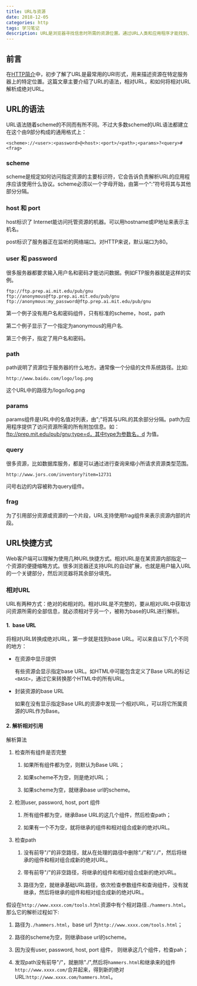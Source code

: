 ```yaml
---
title: URL与资源
date: 2018-12-05
categories: http
tags: 学习笔记
description: URL是浏览器寻找信息时所需的资源位置。通过URL人类和应用程序才能找到、使用并共享Internet上大量的数据资源。URI是一类更通用的资源标识符，由两个主要的子集构成URL和URN构成，URL时通过描述资源的位置来标识资源的，而URN则是通过名字来识别资源的。
---
```


## 前言

在[HTTP简介](https://iversonx.github.io/http/introduction.html)中，初步了解了URL是最常用的URI形式，用来描述资源在特定服务器上的特定位置。这篇文章主要介绍了URL的语法，相对URL，和如何将相对URL解析成绝对URL。

## URL的语法

URL语法随着scheme的不同而有所不同。不过大多数scheme的URL语法都建立在这个由9部分构成的通用格式上：

```http
<scheme>://<user>:<password>@<host>:<port>/<path>;<params>?<query>#<frag>
```

### scheme

scheme是规定如何访问指定资源的主要标识符，它会告诉负责解析URL的应用程序应该使用什么协议。scheme必须以一个字母开始，由第一个“:”符号将其与其他部分分隔。

### host 和 port

host标识了 Internet能访问托管资源的机器。可以用hostname或IP地址来表示主机名。

post标识了服务器正在监听的网络端口。对HTTP来说，默认端口为80。

### user 和 password

很多服务器都要求输入用户名和密码才能访问数据。例如FTP服务器就是这样的实例。

```http
ftp://ftp.prep.ai.mit.edu/pub/gnu
ftp://anonymous@ftp.prep.ai.mit.edu/pub/gnu
ftp://anonymous:my_password@ftp.prep.ai.mit.edu/pub/gnu
```

第一个例子没有用户名和密码组件，只有标准的scheme，host，path

第二个例子显示了一个指定为anonymous的用户名.

第三个例子，指定了用户名和密码。

### path

path说明了资源位于服务器的什么地方。通常像一个分级的文件系统路径。比如:

```
http://www.baidu.com/logo/log.png
```

这个URL中的路径为/logo/log.png

### params

params组件是URL中的名值对列表，由";"将其与URL的其余部分分隔。path为应用程序提供了访问资源所需的所有附加信息。如：ftp://prep.mit.edu/pub/gnu;type=d，其中type为参数名，d 为值。

### query

很多资源，比如数据库服务，都是可以通过进行查询来缩小所请求资源类型范围。

```http
http://www.jors.com/inventory?item=12731
```

问号右边的内容被称为query组件。

### frag

为了引用部分资源或资源的一个片段，URL支持使用frag组件来表示资源内部的片段。



## URL快捷方式

Web客户端可以理解为使用几种URL快捷方式。相对URL是在某资源内部指定一个资源的便捷缩略方式。很多浏览器还支持URL的自动扩展，也就是用户输入URL的一个关键部分，然后浏览器将其余部分填充。

### 相对URL

URL有两种方式：绝对的和相对的。相对URL是不完整的，要从相对URL中获取访问资源所需的全部信息，就必须相对于另一个，被称为base的URL进行解析。

#### 1.  base URL

将相对URL转换成绝对URL，第一步就是找到base URL。可以来自以下几个不同的地方：

- 在资源中显示提供

  有些资源会显示指定base URL。如HTML中可能包含定义了Base URL的标记`<BASE>`，通过它来转换那个HTML中的所有URL。

- 封装资源的base URL

  如果在没有显示指定Base URL的资源中发现一个相对URL，可以将它所属资源的URL作为Base。

#### 2. 解析相对引用

解析算法

1. 检查所有组件是否完整

   1. 如果所有组件都为空，则默认为Base URL；

   2. 如果scheme不为空，则是绝对URL；

   3. 如果scheme为空，就继承base url的scheme。

2. 检测user, password, host, port 组件

   1. 所有组件都为空，继承Base URL的这几个组件，然后检查path；

   2. 如果有一个不为空，就将继承的组件和相对组合成新的绝对URL。

3. 检查path

   1. 没有前导"/"的非空路径，就从在处理的路径中删除"./"和"/./"，然后将继承的组件和相对组合成新的绝对URL。

   2. 带有前导"/"的非空路径，将继承的组件和相对组合成新的绝对URL。

   3. 路径为空，就继承基础URL路径，依次检查参数组件和查询组件，没有就继承，然后将继承的组件和相对组合成新的绝对URL。

假设在`http://www.xxxx.com/tools.html`资源中有个相对路径`./hammers.html`。那么它的解析过程如下:

1. 路径为`./hammers.html`，base url 为`http://www.xxxx.com/tools.html`；

2. 路径的scheme为空，则继承base url的scheme。

3. 因为没有user, password, host, port 组件， 则继承这几个组件，检查pah；

4. 发现path没有前导"/"，就删除"./",然后将`hammers.html`和继承来的组件`http://www.xxxx.com/`合并起来，得到新的绝对URL:`http://www.xxxx.com/hammers.html`。




